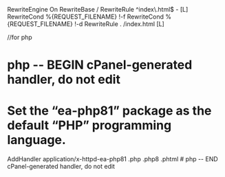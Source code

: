 <IfModule mod_rewrite.c>
  RewriteEngine On
  RewriteBase /
  RewriteRule ^index\.html$ - [L]
  RewriteCond %{REQUEST_FILENAME} !-f
  RewriteCond %{REQUEST_FILENAME} !-d
  RewriteRule . /index.html [L]
</IfModule>



//for php
# php -- BEGIN cPanel-generated handler, do not edit
# Set the “ea-php81” package as the default “PHP” programming language.
<IfModule mime_module>
  AddHandler application/x-httpd-ea-php81 .php .php8 .phtml
</IfModule>
# php -- END cPanel-generated handler, do not edit
